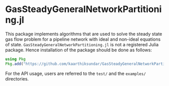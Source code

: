 # GasSteadyGeneralNetworkPartitioning.jl 

This package implements algorithms that are used to solve the steady state gas flow problem for a pipeline network with ideal and non-ideal equations of state.
``GasSteadyGeneralNetworkPartitioning.jl`` is not a registered Julia package. Hence installation of the package should be done as follows:

```julia 
using Pkg
Pkg.add("https://github.com/kaarthiksundar/GasSteadyGeneralNetworkPartitioning.jl.git")
```

For the API usage, users are referred to the ``test/`` and the ``examples/`` directories.